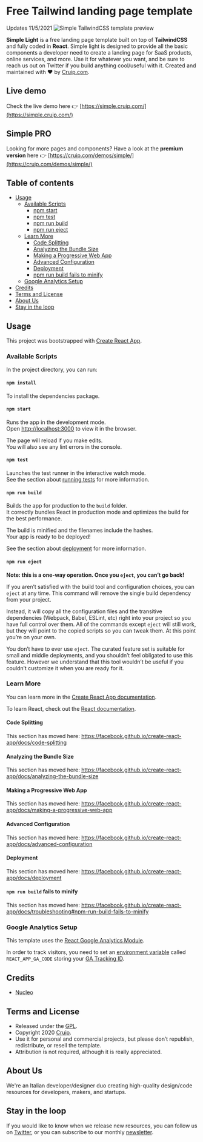 # Free Tailwind landing page template

Updates 11/5/2021
![Simple TailwindCSS template preview](https://user-images.githubusercontent.com/2683512/96160974-f93aa780-0f16-11eb-9ce4-81d94b216be6.png)

**Simple Light** is a free landing page template built on top of **TailwindCSS**
and fully coded in **React**. Simple light is designed to provide all the basic
components a developer need to create a landing page for SaaS products, online
services, and more. Use it for whatever you want, and be sure to reach us out on
Twitter if you build anything cool/useful with it. Created and maintained with
❤️ by [Cruip.com](https://cruip.com/).

## Live demo

Check the live demo here 👉️
[https://simple.cruip.com/](https://simple.cruip.com/)

## Simple PRO

Looking for more pages and components? Have a look at the **premium version**
here 👉️ [https://cruip.com/demos/simple/](https://cruip.com/demos/simple/)

## Table of contents

-  [Usage](#usage)
   -  [Available Scripts](#available-scripts)
      -  [npm start](#npm-start)
      -  [npm test](#npm-test)
      -  [npm run build](#npm-run-build)
      -  [npm run eject](#npm-run-eject)
   -  [Learn More](#learn-more)
      -  [Code Splitting](#code-splitting)
      -  [Analyzing the Bundle Size](#analyzing-the-bundle-size)
      -  [Making a Progressive Web App](#making-a-progressive-web-app)
      -  [Advanced Configuration](#advanced-configuration)
      -  [Deployment](#deployment)
      -  [npm run build fails to minify](#npm-run-build-fails-to-minify)
   -  [Google Analytics Setup](#google-analytics-setup)
-  [Credits](#credits)
-  [Terms and License](#terms-and-license)
-  [About Us](#about-us)
-  [Stay in the loop](#stay-in-the-loop)

## Usage

This project was bootstrapped with
[Create React App](https://github.com/facebook/create-react-app).

### Available Scripts

In the project directory, you can run:

#### `npm install`

To install the dependencies package.

#### `npm start`

Runs the app in the development mode.<br> Open
[http://localhost:3000](http://localhost:3000) to view it in the browser.

The page will reload if you make edits.<br> You will also see any lint errors in
the console.

#### `npm test`

Launches the test runner in the interactive watch mode.<br> See the section
about
[running tests](https://facebook.github.io/create-react-app/docs/running-tests)
for more information.

#### `npm run build`

Builds the app for production to the `build` folder.<br> It correctly bundles
React in production mode and optimizes the build for the best performance.

The build is minified and the filenames include the hashes.<br> Your app is
ready to be deployed!

See the section about
[deployment](https://facebook.github.io/create-react-app/docs/deployment) for
more information.

#### `npm run eject`

**Note: this is a one-way operation. Once you `eject`, you can’t go back!**

If you aren’t satisfied with the build tool and configuration choices, you can
`eject` at any time. This command will remove the single build dependency from
your project.

Instead, it will copy all the configuration files and the transitive
dependencies (Webpack, Babel, ESLint, etc) right into your project so you have
full control over them. All of the commands except `eject` will still work, but
they will point to the copied scripts so you can tweak them. At this point
you’re on your own.

You don’t have to ever use `eject`. The curated feature set is suitable for
small and middle deployments, and you shouldn’t feel obligated to use this
feature. However we understand that this tool wouldn’t be useful if you couldn’t
customize it when you are ready for it.

### Learn More

You can learn more in the
[Create React App documentation](https://facebook.github.io/create-react-app/docs/getting-started).

To learn React, check out the [React documentation](https://reactjs.org/).

#### Code Splitting

This section has moved here:
https://facebook.github.io/create-react-app/docs/code-splitting

#### Analyzing the Bundle Size

This section has moved here:
https://facebook.github.io/create-react-app/docs/analyzing-the-bundle-size

#### Making a Progressive Web App

This section has moved here:
https://facebook.github.io/create-react-app/docs/making-a-progressive-web-app

#### Advanced Configuration

This section has moved here:
https://facebook.github.io/create-react-app/docs/advanced-configuration

#### Deployment

This section has moved here:
https://facebook.github.io/create-react-app/docs/deployment

#### `npm run build` fails to minify

This section has moved here:
https://facebook.github.io/create-react-app/docs/troubleshooting#npm-run-build-fails-to-minify

### Google Analytics Setup

This template uses the
[React Google Analytics Module](https://github.com/react-ga/react-ga).

In order to track visitors, you need to set an
[environment variable](https://create-react-app.dev/docs/adding-custom-environment-variables/)
called `REACT_APP_GA_CODE` storing your
[GA Tracking ID](https://support.google.com/analytics/answer/7372977).

## Credits

-  [Nucleo](https://nucleoapp.com/)

## Terms and License

-  Released under the [GPL](https://www.gnu.org/licenses/gpl-3.0.html).
-  Copyright 2020 [Cruip](https://cruip.com/).
-  Use it for personal and commercial projects, but please don’t republish,
   redistribute, or resell the template.
-  Attribution is not required, although it is really appreciated.

## About Us

We're an Italian developer/designer duo creating high-quality design/code
resources for developers, makers, and startups.

## Stay in the loop

If you would like to know when we release new resources, you can follow us on
[Twitter](https://twitter.com/Cruip_com), or you can subscribe to our monthly
[newsletter](https://cruip.com/#subscribe).
